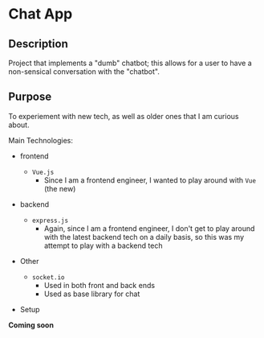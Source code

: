 # Chat App

## Description

Project that implements a "dumb" chatbot; this allows for a user to have a non-sensical conversation with the "chatbot".

## Purpose

To experiement with new tech, as well as older ones that I am curious about.

Main Technologies:
* frontend
  * `Vue.js`
    * Since I am a frontend engineer, I wanted to play around with `Vue`
      (the new)
* backend
  * `express.js`
    * Again, since I am a frontend engineer, I don't get to play around
      with the latest backend tech on a daily basis, so this was my attempt
      to play with a backend tech
* Other
  * `socket.io`
    * Used in both front and back ends
    * Used as base library for chat

* Setup

**Coming soon**